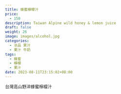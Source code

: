 ```yaml
---
title: 蜂蜜檸檬汁
price:
  - 150
description: Taiwan Alpine wild honey & lemon juice
draft: false
weight: 26
image: images/alcohol.jpg
categories:
  - 冰品 果汁
  - 果汁 牛奶
tags:
  - 蜂蜜
  - 檸檬
  - 果汁
date: 2023-08-11T23:15:02+08:00
---
```


 台灣高山野淬蜂蜜檸檬汁

